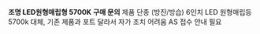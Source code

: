 **조명 LED원형매립형 5700K 구매 문의**
제품 단종
(방진/방습) 6인치 LED 원형매립등 5700k  대체, 기존 제품과 포트 달라서 자가 조치 어려움 AS 접수 안내 필요